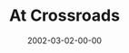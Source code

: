 ---
layout: message
category: message
series: "The Clue Phone Is Ringing"
title: "At Crossroads"
date: 2002-03-02-00-00
message_id: 514
audio: "http://s3.amazonaws.com/crossroadsaudiomessages/CluePhone-crossroads.mp3"
audio-duration: "35:08"
explicit: false
---